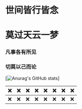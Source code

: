 
# 世间皆行皆念
# 莫过天云一梦


### 凡事各有所见
### 切莫以己而论

<!--
**renhaizhen/renhaizhen** is a ✨ _special_ ✨ repository because its `README.md` (this file) appears on your GitHub profile.

Here are some ideas to get you started:

- 🔭 I’m currently working on ...
- 🌱 I’m currently learning ...
- 👯 I’m looking to collaborate on ...
- 🤔 I’m looking for help with ...
- 💬 Ask me about ...
- 📫 How to reach me: ...
- 😄 Pronouns: ...
- ⚡ Fun fact: ...
-->
[![Anurag's GitHub stats](https://github-readme-stats.vercel.app/api?username=renhaizhen&count_private=true&theme=radical)]

| ❌ | ❌ | ❌ | ❌ | ❌ | ❌ | ❌ | ❌ |
|  ----  | ----  |----  | ----  |----  | ----  |----  | ----  |
| ❌ | ❌ | ❌ | ❌ | ❌ | ❌ | ❌ | ❌ |
